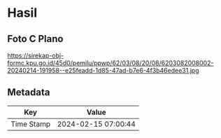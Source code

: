 # Hasil

## Foto C Plano

https://sirekap-obj-formc.kpu.go.id/45d0/pemilu/ppwp/62/03/08/20/08/6203082008002-20240214-191958--e25feadd-1d85-47ad-b7e6-4f3b46edee31.jpg


## Metadata

| Key        | Value               |
| ---------- | ------------------- |
| Time Stamp | 2024-02-15 07:00:44 |



